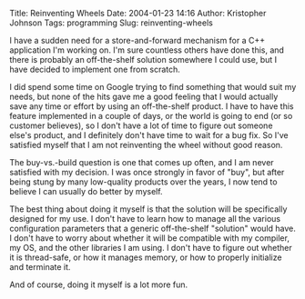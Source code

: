 Title: Reinventing Wheels
Date: 2004-01-23 14:16
Author: Kristopher Johnson
Tags: programming
Slug: reinventing-wheels

I have a sudden need for a store-and-forward mechanism for a C++
application I'm working on. I'm sure countless others have done this,
and there is probably an off-the-shelf solution somewhere I could use,
but I have decided to implement one from scratch.

I did spend some time on Google trying to find something that would suit
my needs, but none of the hits gave me a good feeling that I would
actually save any time or effort by using an off-the-shelf product. I
have to have this feature implemented in a couple of days, or the world
is going to end (or so customer believes), so I don't have a lot of time
to figure out someone else's product, and I definitely don't have time
to wait for a bug fix. So I've satisfied myself that I am not
reinventing the wheel without good reason.

The buy-vs.-build question is one that comes up often, and I am never
satisfied with my decision. I was once strongly in favor of "buy", but
after being stung by many low-quality products over the years, I now
tend to believe I can usually do better by myself.

The best thing about doing it myself is that the solution will be
specifically designed for my use. I don't have to learn how to manage
all the various configuration parameters that a generic off-the-shelf
"solution" would have. I don't have to worry about whether it will be
compatible with my compiler, my OS, and the other libraries I am using.
I don't have to figure out whether it is thread-safe, or how it manages
memory, or how to properly initialize and terminate it.

And of course, doing it myself is a lot more fun.

